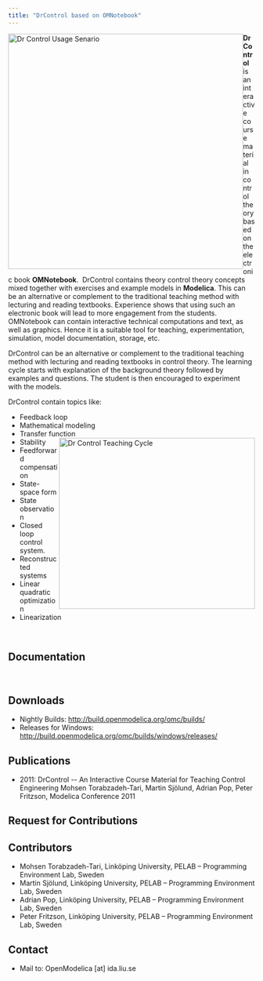 ```yaml
---
title: "DrControl based on OMNotebook"
---
```

<p><a title="Dr Control Usage Senario" href="/images/M_images/ModelicaTools/Dr%20Control%20Usage.jpg" target="_blank"><img style="float: left; border: 0;" src="/images/M_images/ModelicaTools/Dr%20Control%20Usage.jpg" alt="Dr Control Usage Senario" width="480" border="0" /></a><strong>DrControl</strong> is an interactive course material&nbsp; in control theory based on the electronic book <strong>OMNotebook</strong>.&nbsp; DrControl contains theory control theory concepts mixed together with exercises and example models in <strong>Modelica</strong>. This can be an alternative or complement to the traditional teaching method with lecturing and reading textbooks. Experience shows that using such an electronic book will lead to more engagement from the students. OMNotebook can contain interactive technical computations and text, as well as graphics. Hence it is a suitable tool for teaching, experimentation, simulation, model documentation, storage, etc.</p>
<p>DrControl can be an alternative or complement to the traditional teaching method with lecturing and reading textbooks in control theory. The learning cycle starts with explanation of the background theory followed by examples and questions. The student is then encouraged to experiment with the models.</p>
<p>DrControl contain topics like:</p>
<ul>
<li>Feedback loop</li>
<li>Mathematical modeling</li>
<li>Transfer function<a href="/images/M_images/ModelicaTools/DrControlTeachingCycle.jpg" target="_blank"><img style="float: right; border: 0;" title="omnotebook" src="/images/M_images/ModelicaTools/DrControlTeachingCycle.jpg" alt="Dr Control Teaching Cycle" width="400" height="349" align="right" border="0" /></a></li>
<li>Stability</li>
<li>Feedforward compensation</li>
<li>State-space form</li>
<li>State observation</li>
<li>Closed loop control system.</li>
<li>Reconstructed systems</li>
<li>Linear quadratic optimization</li>
<li>Linearization</li>
</ul>
<p>&nbsp;</p>
<h2>Documentation</h2>
<p>&nbsp;</p>
<h2>Downloads</h2>
<ul>
<li>Nightly Builds: <a href="http://build.openmodelica.org/omc/builds/" target="_blank">http://build.openmodelica.org/omc/builds/</a></li>
<li>Releases for Windows: <a title="Lastest Releases" href="http://build.openmodelica.org/omc/builds/windows/releases/" target="_blank">http://build.openmodelica.org/omc/builds/windows/releases/</a></li>
</ul>
<h2>Publications</h2>
<ul>
<li>2011: DrControl -- An Interactive Course Material for Teaching Control Engineering Mohsen Torabzadeh-Tari, Martin Sjölund, Adrian Pop, Peter Fritzson, Modelica Conference 2011</li>
</ul>
<h2>Request for Contributions</h2>
<h2>Contributors</h2>
<ul>
<li>Mohsen Torabzadeh-Tari, Linköping University, PELAB – Programming Environment Lab, Sweden</li>
<li>Martin Sjölund, Linköping University, PELAB – Programming Environment Lab, Sweden</li>
<li>Adrian Pop, Linköping University, PELAB – Programming Environment Lab, Sweden</li>
<li>Peter Fritzson, Linköping University, PELAB – Programming Environment Lab, Sweden</li>
</ul>
<h2>Contact</h2>
<ul>
<li>Mail to: OpenModelica [at] ida.liu.se</li>
</ul>
